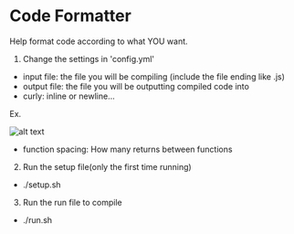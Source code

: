 # Code Formatter
Help format code according to what YOU want.


1. Change the settings in 'config.yml'
  * input file: the file you will be compiling (include the file ending like .js)
  * output file: the file you will be outputting compiled code into
  * curly: inline or newline...
  
  Ex. 
  
  ![alt text](https://ibrahimfadel.github.io/img/readme.png)
  * function spacing: How many returns between functions

2. Run the setup file(only the first time running)

 * ./setup.sh
 
3. Run the run file to compile

 * ./run.sh
